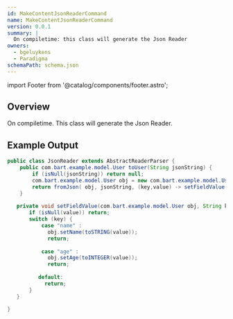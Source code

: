 ```yaml
---
id: MakeContentJsonReaderCommand
name: MakeContentJsonReaderCommand
version: 0.0.1
summary: |
  On compiletime: this class will generate the Json Reader
owners:
  - bgeluykens
  - Paradigma
schemaPath: schema.json
---
```


import Footer from '@catalog/components/footer.astro';

## Overview

On compiletime. This class will generate the Json Reader.

<NodeGraph />

<SchemaViewer file="schema.json" title="JSON Schema" maxHeight="500" />

## Example Output

```java
public class JsonReader extends AbstractReaderParser {  
    public com.bart.example.model.User toUser(String jsonString) {  
        if (isNull(jsonString)) return null;  
        com.bart.example.model.User obj = new com.bart.example.model.User();  
        return fromJson( obj, jsonString, (key,value) -> setFieldValue(obj, key, value));  
    }  
  
   private void setFieldValue(com.bart.example.model.User obj, String key, String value) {  
       if (isNull(value)) return;  
       switch (key) {  
           case "name" :  
             obj.setName(toSTRING(value));  
             return;  
  
           case "age" :  
             obj.setAge(toINTEGER(value));  
             return;  
  
          default:  
            return;  
       }  
   }  
 
}
```
